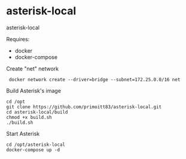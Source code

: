 # asterisk-local
asterisk-local

Requires:
 - docker
 - docker-compose

Create "net" network
````
 docker network create --driver=bridge --subnet=172.25.0.0/16 net
````
Build Asterisk's image
````
cd /opt
git clone https://github.com/primoitt83/asterisk-local.git
cd asterisk-local/build
chmod +x build.sh
./build.sh
````

Start Asterisk
````
cd /opt/asterisk-local
docker-compose up -d
````